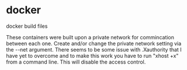 # docker
docker build files


These containers were built upon a private network for commincation between each one. Create and/or change the private network setting via the --net argument. There seems to be some issue with .Xauthority that I have yet to overcome and to make this work you have to run "xhost +x" from a command line. This will disable the access control. 
